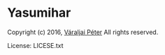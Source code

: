 # Yasumihar



Copyright (c) 2016, <a href="https://github.com/varpeti"> Váraljai Péter</a>
All rights reserved.

License: LICESE.txt
